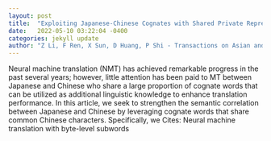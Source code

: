 ```yaml
---
layout: post
title:  "Exploiting Japanese-Chinese Cognates with Shared Private Representations for Neural Machine Translation"
date:   2022-05-10 03:22:04 -0400
categories: jekyll update
author: "Z Li, F Ren, X Sun, D Huang, P Shi - Transactions on Asian and Low-Resource , 2022"
---
```

Neural machine translation (NMT) has achieved remarkable progress in the past several years; however, little attention has been paid to MT between Japanese and Chinese who share a large proportion of cognate words that can be utilized as additional linguistic knowledge to enhance translation performance. In this article, we seek to strengthen the semantic correlation between Japanese and Chinese by leveraging cognate words that share common Chinese characters. Specifically, we Cites: Neural machine translation with byte-level subwords
